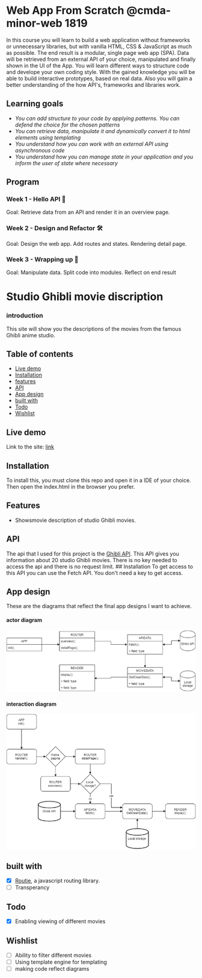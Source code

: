 # Web App From Scratch @cmda-minor-web 1819

In this course you will learn to build a web application without frameworks or unnecessary libraries, but with vanilla HTML, CSS & JavaScript as much as possible. The end result is a modular, single page web app (SPA). Data will be retrieved from an external API of your choice, manipulated and finally shown in the UI of the App. You will learn different ways to structure code and develope your own coding style. With the gained knowledge you will be able to build interactive prototypes, based on real data. Also you will gain a better understanding of the how API's, frameworks and libraries work.

## Learning goals

* _You can add structure to your code by applying patterns. You can defend the choice for the chosen patterns_
* _You can retrieve data, manipulate it and dynamically convert it to html elements using templating_
* _You understand how you can work with an external API using asynchronous code_
* _You understand how you can manage state in your application and you inform the user of state where necessary_

## Program

### Week 1 - Hello API 🐒

Goal: Retrieve data from an API and render it in an overview page.

### Week 2 - Design and Refactor 🛠

Goal: Design the web app. Add routes and states. Rendering detail page.

### Week 3 - Wrapping up 🎁

Goal:
Manipulate data. Split code into modules. Reflect on end result

# Studio Ghibli movie discription
<!-- ☝️ replace this description with a description of your own work -->

### introduction
<!-- Add a nice poster image here at the end of the week, showing off your shiny frontend 📸 -->
This site will show you the descriptions of the movies from the famous Ghibli anime studio.
## Table of contents
<!-- Maybe a table of contents here? 📚 -->
- [Live demo](#Live-Demo)
- [Installation](#Installation)
- [features](#Features)
- [API](#API)
- [App design](#App-design)
- [built with](#built-with)
- [Todo](#todo)
- [Wishlist](#wishlist)

## Live demo
Link to the site: [link](https://heralt.github.io/web-app-from-scratch-1920/)
<!-- Add a link to your live demo in Github Pages 🌐-->
## Installation
To install this, you must clone this repo and open it in a IDE of your choice. Then open the index.html in the browser you prefer.  
<!-- Add a link to your live demo in Github Pages 🌐-->
## Features
- Showsmovie description of studio Ghibli movies. 
## API
The api that I used for this project is the [Ghibli API](https://ghibliapi.herokuapp.com/#section/Studio-Ghibli-API). This API 
gives you information about 20 studio Ghibli movies. There is no key needed to access the api and there is no request limit.  ## Installation
To get access to this API you can use the Fetch API. You don't need a key to get access.
## App design
These are the diagrams that reflect the final app designs I want to achieve.
#### actor diagram
![Actor diagram](diagrams/Ghibli_actor_diagram.png)
#### interaction diagram
![Interaction diagram](diagrams/interaction_diagram.png)
## built with
- [x] [Routie](http://projects.jga.me/routie/), a javascript routing library.
- [ ] Transperancy
## Todo
- [x] Enabling viewing of different movies
## Wishlist
- [ ] Ability to filter different movies
- [ ] Using template engine for templating 
- [ ] making code reflect diagrams
